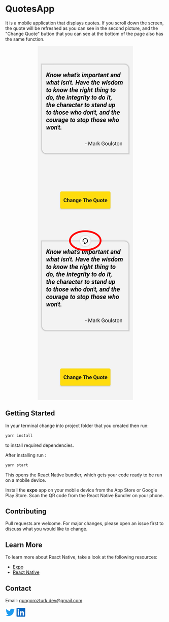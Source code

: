 # QuotesApp
It is a mobile application that displays quotes. If you scroll down the screen, the quote will be refreshed as you can see in the second picture, and the "Change Quote" button that you can see at the bottom of the page also has the same function.

<p align="center"><img align="center" src="https://raw.githubusercontent.com/gngrozturk/QuotesApp/master/ss/SS1.jpg" width="300" />     <img align="center" src="https://raw.githubusercontent.com/gngrozturk/QuotesApp/master/ss/SS2.jpg" width="300" /></p>



## Getting Started

In your terminal change into project folder that you created then run:
```bash
yarn install
```
to install required dependencies.

After installing run :
```bash
yarn start
```
This opens the React Native bundler, which gets your code ready to be run on a mobile device.

Install the **expo** app on your mobile device from the App Store or Google Play Store. Scan the QR code from the React Native Bundler on your phone.  

## Contributing
Pull requests are welcome. For major changes, please open an issue first to discuss what you would like to change.

## Learn More
To learn more about React Native, take a look at the following resources:
- [Expo](https://docs.expo.dev/get-started/installation/)
- [React Native](https://reactnative.dev/docs/getting-started)

## Contact
Email: gungorozturk.dev@gmail.com
<p align="left">
<a href="https://twitter.com/ozturkkgungorr" target="blank"><img align="center" src="https://github.com/gngrozturk/gngrozturk/blob/master/tw.svg" height="30" width="30" /></a>
<a href="https://linkedin.com/in/güngör-öztürk" target="blank"><img align="center" src="https://github.com/gngrozturk/gngrozturk/blob/master/in.svg" alt="güngör-öztürk" height="30" width="30" /></a>
</p>
